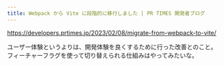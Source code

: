 ```yaml
---
title: Webpack から Vite に段階的に移行しました | PR TIMES 開発者ブログ
---
```


https://developers.prtimes.jp/2023/02/08/migrate-from-webpack-to-vite/

ユーザー体験というよりは、開発体験を良くするために行った改善とのこと。
フィーチャーフラグを使って切り替えられる仕組みはやってみたいな。

